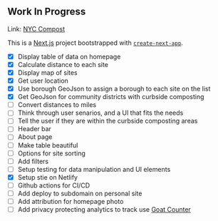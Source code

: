 ## Work In Progress
Link: [NYC Compost](https://nyc-compost.netlify.app/)

This is a [Next.js](https://nextjs.org/) project bootstrapped with [`create-next-app`](https://github.com/vercel/next.js/tree/canary/packages/create-next-app).

- [x] Display table of data on homepage
- [x] Calculate distance to each site
- [x] Display map of sites
- [x] Get user location
- [x] Use borough GeoJson to assign a borough to each site on the list
- [x] Get GeoJson for community districts with curbside composting
- [ ] Convert distances to miles 
- [ ] Think through user senarios, and a UI that fits the needs 
- [ ] Tell the user if they are within the curbside composting areas
- [ ] Header bar
- [ ] About page
- [ ] Make table beautiful 
- [ ] Options for site sorting
- [ ] Add filters
- [ ] Setup testing for data manipulation and UI elements
- [x] Setup stie on Netlify
- [ ] Github actions for CI/CD
- [ ] Add deploy to subdomain on personal site
- [ ] Add attribution for homepage photo
- [ ] Add privacy protecting analytics to track use [Goat Counter](https://www.goatcounter.com/)
